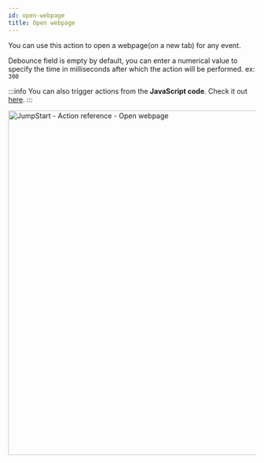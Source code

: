 ```yaml
---
id: open-webpage
title: Open webpage
---
```


You can use this action to open a webpage(on a new tab) for any event.

Debounce field is empty by default, you can enter a numerical value to specify the time in milliseconds after which the action will be performed. ex: `300`

:::info
You can also trigger actions from the **JavaScript code**. Check it out [here](/docs/how-to/run-actions-from-runjs).
:::

<div style={{textAlign: 'center'}}>

<img className="screenshot-full" src="/img/actions/open-webpage/open2.png" alt="JumpStart - Action reference - Open webpage" width="700" />

</div>